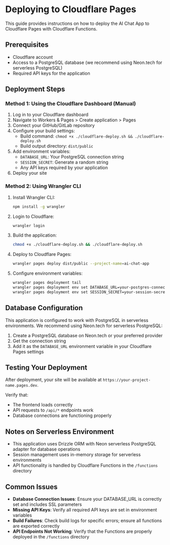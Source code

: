 # Deploying to Cloudflare Pages

This guide provides instructions on how to deploy the AI Chat App to Cloudflare Pages with Cloudflare Functions.

## Prerequisites

- Cloudflare account
- Access to a PostgreSQL database (we recommend using Neon.tech for serverless PostgreSQL)
- Required API keys for the application

## Deployment Steps

### Method 1: Using the Cloudflare Dashboard (Manual)

1. Log in to your Cloudflare dashboard
2. Navigate to Workers & Pages > Create application > Pages
3. Connect your GitHub/GitLab repository
4. Configure your build settings:
   - Build command: `chmod +x ./cloudflare-deploy.sh && ./cloudflare-deploy.sh`
   - Build output directory: `dist/public`
5. Add environment variables:
   - `DATABASE_URL`: Your PostgreSQL connection string
   - `SESSION_SECRET`: Generate a random string
   - Any API keys required by your application
6. Deploy your site

### Method 2: Using Wrangler CLI

1. Install Wrangler CLI:
   ```bash
   npm install -g wrangler
   ```

2. Login to Cloudflare:
   ```bash
   wrangler login
   ```

3. Build the application:
   ```bash
   chmod +x ./cloudflare-deploy.sh && ./cloudflare-deploy.sh
   ```

4. Deploy to Cloudflare Pages:
   ```bash
   wrangler pages deploy dist/public --project-name=ai-chat-app
   ```

5. Configure environment variables:
   ```bash
   wrangler pages deployment tail
   wrangler pages deployment env set DATABASE_URL=your-postgres-connection-string
   wrangler pages deployment env set SESSION_SECRET=your-session-secret
   ```

## Database Configuration

This application is configured to work with PostgreSQL in serverless environments. We recommend using Neon.tech for serverless PostgreSQL:

1. Create a PostgreSQL database on Neon.tech or your preferred provider
2. Get the connection string
3. Add it as the `DATABASE_URL` environment variable in your Cloudflare Pages settings

## Testing Your Deployment

After deployment, your site will be available at `https://your-project-name.pages.dev`. 

Verify that:
- The frontend loads correctly
- API requests to `/api/*` endpoints work
- Database connections are functioning properly

## Notes on Serverless Environment

- This application uses Drizzle ORM with Neon serverless PostgreSQL adapter for database operations
- Session management uses in-memory storage for serverless environments
- API functionality is handled by Cloudflare Functions in the `/functions` directory

## Common Issues

- **Database Connection Issues**: Ensure your DATABASE_URL is correctly set and includes SSL parameters
- **Missing API Keys**: Verify all required API keys are set in environment variables
- **Build Failures**: Check build logs for specific errors; ensure all functions are exported correctly
- **API Endpoints Not Working**: Verify that the Functions are properly deployed in the `/functions` directory
